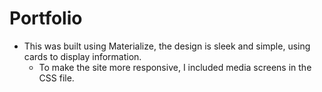 # Portfolio
* This was built using Materialize, the design is sleek and simple, using cards to display information.
  * To make the site more responsive, I included media screens in the CSS file. 

